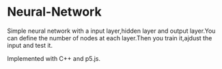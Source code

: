 # Neural-Network

Simple neural network with a input layer,hidden layer and output layer.You can define 
the number of nodes at each layer.Then you train it,ajdust the input and test it.

Implemented with C++ and p5.js.
